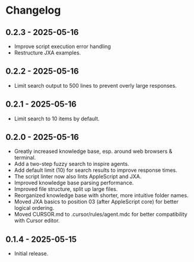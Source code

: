 # Changelog

## 0.2.3 - 2025-05-16
- Improve script execution error handling
- Restructure JXA examples.

## 0.2.2 - 2025-05-16
- Limit search output to 500 lines to prevent overly large responses.

## 0.2.1 - 2025-05-16
- Limit search to 10 items by default.

## 0.2.0 - 2025-05-16
- Greatly increased knowledge base, esp. around web browsers & terminal.
- Add a two-step fuzzy search to inspire agents.
- Add default limit (10) for search results to improve response times.
- The script linter now also lints AppleScript and JXA.
- Improved knowledge base parsing performance.
- Improved file structure, split up large files.
- Reorganized knowledge base with shorter, more intuitive folder names.
- Moved JXA basics to position 03 (after AppleScript core) for better logical ordering.
- Moved CURSOR.md to .cursor/rules/agent.mdc for better compatibility with Cursor editor.

## 0.1.4 - 2025-05-15
- Initial release. 
